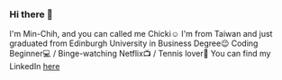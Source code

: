 ### Hi there 👋
I'm Min-Chih, and you can called me Chicki:relaxed:
I'm from Taiwan and just graduated from Edinburgh University in Business Degree:wink:
Coding Beginner:computer: / Binge-watching Netflix:tv: / Tennis lover:tennis:
You can find my LinkedIn [here](https://www.linkedin.com/in/minchih-yang/) 
<!--
**Min-Chih/min-chih** is a ✨ _special_ ✨ repository because its `README.md` (this file) appears on your GitHub profile.

Here are some ideas to get you started:

- 🔭 I’m currently working on ...
- 🌱 I’m currently learning ...
- 👯 I’m looking to collaborate on ...
- 🤔 I’m looking for help with ...
- 💬 Ask me about ...
- 📫 How to reach me: ...
- 😄 Pronouns: ...
- ⚡ Fun fact: ...
-->
